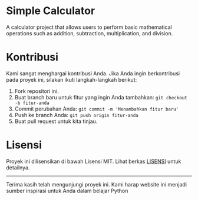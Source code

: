 # Simple Calculator

A calculator project that allows users to perform basic mathematical operations such as addition, subtraction, multiplication, and division.

# Kontribusi
Kami sangat menghargai kontribusi Anda. Jika Anda ingin berkontribusi pada proyek ini, silakan ikuti langkah-langkah berikut:
1. Fork repositori ini.
2. Buat branch baru untuk fitur yang ingin Anda tambahkan: `git checkout -b fitur-anda`
3. Commit perubahan Anda: `git commit -m 'Menambahkan fitur baru'`
4. Push ke branch Anda: `git push origin fitur-anda`
5. Buat pull request untuk kita tinjau.

# Lisensi
Proyek ini dilisensikan di bawah Lisensi MIT. Lihat berkas [LISENSI](https://docs.github.com/en/repositories/managing-your-repositorys-settings-and-features/customizing-your-repository/licensing-a-repository) untuk detailnya.

---

Terima kasih telah mengunjungi proyek ini. Kami harap website ini menjadi sumber inspirasi untuk Anda dalam belajar Python
